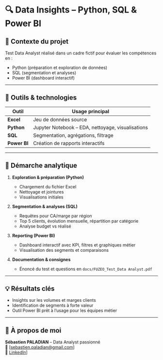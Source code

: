 # 🔍 Data Insights – Python, SQL & Power BI

## 🎯 Contexte du projet
Test Data Analyst réalisé dans un cadre fictif pour évaluer les compétences en :
- Python (préparation et exploration de données)  
- SQL (segmentation et analyses)  
- Power BI (dashboard interactif)

---

## 🧰 Outils & technologies
| Outil        | Usage principal                                    |
|--------------|----------------------------------------------------|
| **Excel**    | Jeu de données source                              |
| **Python**   | Jupyter Notebook – EDA, nettoyage, visualisations  |
| **SQL**      | Segmentation, agrégations, filtrage                |
| **Power BI** | Création de rapports interactifs                   |



---

## 🧪 Démarche analytique

1. **Exploration & préparation (Python)**  
   - Chargement du fichier Excel  
   - Nettoyage et jointures  
   - Visualisations initiales  

2. **Segmentation & analyses (SQL)**  
   - Requêtes pour CA/marge par région  
   - Top 5 clients, évolution mensuelle, répartition par catégorie  
   - Analyse budget vs réalisé  

3. **Reporting (Power BI)**  
   - Dashboard interactif avec KPI, filtres et graphiques métier  
   - Visualisation des segments et comparaisons  

4. **Documentation & consignes**  
   - Énoncé du test et questions en `docs/FUZEO_Test_Data Analyst.pdf`

---

## 💡 Résultats clés
- Insights sur les volumes et marges clients  
- Identification de segments à forte valeur  
- Outil Power BI prêt à l’usage pour les équipes métier  

---

## 👤 À propos de moi
**Sébastien PALADIAN** – Data Analyst passionné  
📧 [sebastien.paladian@gmail.com]  
🔗 [LinkedIn]([[https://www.linkedin.com/in/sebastien-paladian/)]
